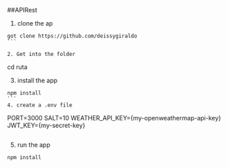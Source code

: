 ##APIRest

1. clone the ap
 ````
 got clone https://github.com/deissygiraldo
 ```

2. Get into the folder 
````
cd ruta

3. install the app
````
npm install
```
4. create a .env file
````
PORT=3000
SALT=10
WEATHER_API_KEY={my-openweathermap-api-key}
JWT_KEY={my-secret-key}
```
```
5. run the app
```
npm install
```